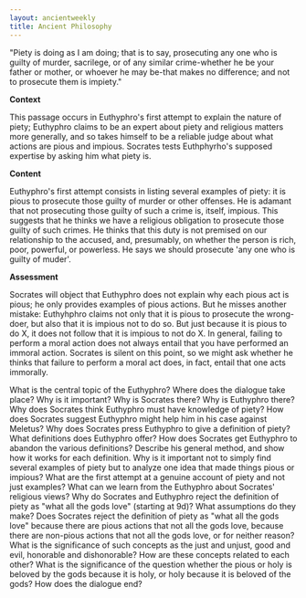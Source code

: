 ```yaml
---
layout: ancientweekly
title: Ancient Philosophy
---
```


"Piety is doing as I am doing; that is to say, prosecuting any one who is guilty of murder, sacrilege, or of any similar crime-whether he be your father or mother, or whoever he may be-that makes no difference; and not to prosecute them is impiety."

**Context**

This passage occurs in Euthyphro's first attempt to explain the nature of piety; Euthyphro claims to be an expert about piety and religious matters more generally, and so takes himself to be a reliable judge about what actions are pious and impious. Socrates tests Euthphyrho's supposed expertise by asking him what piety is.

**Content**

Euthyphro's first attempt consists in listing several examples of piety: it is pious to prosecute those guilty of murder or other offenses. He is adamant that not prosecuting those guilty of such a crime is, itself, impious. This suggests that he thinks we have a religious obligation to prosecute those guilty of such crimes. He thinks that this duty is not premised on our relationship to the accused, and, presumably, on whether the person is rich, poor, powerful, or powerless. He says we should prosecute 'any one who is guilty of muder'.

**Assessment**

Socrates will object that Euthyphro does not explain why each pious act is pious; he only provides examples of pious actions. But he misses another mistake: Euthyhphro claims not only that it is pious to prosecute the wrong-doer, but also that it is impious not to do so. But just because it is pious to do X, it does not follow that it is impious to not do X. In general, failing to perform a moral action does not always entail that you have performed an immoral action. Socrates is silent on this point, so we might ask whether he thinks that failure to perform a moral act does, in fact, entail that one acts immorally.  

What is the central topic of the Euthyphro?
Where does the dialogue take place? Why is it important? Why is Socrates there? Why is Euthyphro there?
Why does Socrates think Euthyphro must have knowledge of piety?
How does Socrates suggest Euthyphro might help him in his case against Meletus?
Why does Socrates press Euthyphro to give a definition of piety?
What definitions does Euthyphro offer?
How does Socrates get Euthyphro to abandon the various definitions?  Describe his general method, and show how it works for each definition.
Why is it important not to simply find several examples of piety but to analyze one idea that made things pious or impious?
What are the first attempt at a genuine account of piety and not just examples?
What can we learn from the Euthyphro about Socrates' religious views?
Why do Socrates and Euthyphro reject the definition of piety as "what all the gods love" (starting at 9d)?  What assumptions do they make?
Does Socrates reject the definition of piety as "what all the gods love" because there are pious actions that not all the gods love, because there are non-pious actions that not all the gods love, or for neither reason? 
What is the significance of such concepts as the just and unjust, good and evil, 
honorable and dishonorable? How are these concepts related to each other?
What is the significance of the question whether the pious or holy is beloved by the gods because it is holy, or holy because it is beloved of the gods?
How does the dialogue end?